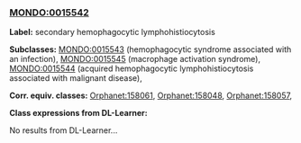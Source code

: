 
### [MONDO:0015542](http://purl.obolibrary.org/obo/MONDO_0015542)
**Label:** secondary hemophagocytic lymphohistiocytosis

**Subclasses:** [MONDO:0015543](http://purl.obolibrary.org/obo/MONDO_0015543) (hemophagocytic syndrome associated with an infection), [MONDO:0015545](http://purl.obolibrary.org/obo/MONDO_0015545) (macrophage activation syndrome), [MONDO:0015544](http://purl.obolibrary.org/obo/MONDO_0015544) (acquired hemophagocytic lymphohistiocytosis associated with malignant disease), 

**Corr. equiv. classes:** [Orphanet:158061](http://www.orpha.net/ORDO/Orphanet_158061), [Orphanet:158048](http://www.orpha.net/ORDO/Orphanet_158048), [Orphanet:158057](http://www.orpha.net/ORDO/Orphanet_158057), 

**Class expressions from DL-Learner:**

No results from DL-Learner...



